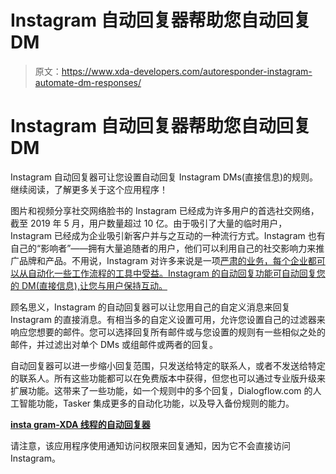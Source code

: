 # Instagram 自动回复器帮助您自动回复 DM

> 原文：<https://www.xda-developers.com/autoresponder-instagram-automate-dm-responses/>

# Instagram 自动回复器帮助您自动回复 DM

Instagram 自动回复器可让您设置自动回复 Instagram DMs(直接信息)的规则。继续阅读，了解更多关于这个应用程序！

图片和视频分享社交网络脸书的 Instagram 已经成为许多用户的首选社交网络，截至 2019 年 5 月，用户数量超过 10 亿。由于吸引了大量的临时用户，Instagram 已经成为企业吸引新客户并与之互动的一种流行方式。Instagram 也有自己的“影响者”——拥有大量追随者的用户，他们可以利用自己的社交影响力来推广品牌和产品。不用说，Instagram 对许多来说是一项[严肃的业务，每个企业都可以从自动化一些工作流程的工具中受益。Instagram 的自动回复功能可自动回复您的 DM(直接信息),让您与用户保持互动。](https://www.xda-developers.com/facebook-test-hide-like-reaction-count-posts-followers/)

顾名思义，Instagram 的自动回复器可以让您用自己的自定义消息来回复 Instagram 的直接消息。有相当多的自定义设置可用，允许您设置自己的过滤器来响应您想要的邮件。您可以选择回复所有邮件或与您设置的规则有一些相似之处的邮件，并过滤出对单个 DMs 或组邮件或两者的回复。

自动回复器可以进一步缩小回复范围，只发送给特定的联系人，或者不发送给特定的联系人。所有这些功能都可以在免费版本中获得，但您也可以通过专业版升级来扩展功能。这带来了一些功能，如一个规则中的多个回复，Dialogflow.com 的人工智能功能，Tasker 集成更多的自动化功能，以及导入备份规则的能力。

**[insta gram-XDA 线程的自动回复器](https://forum.xda-developers.com/android/apps-games/app-autoresponder-instagram-t3966332)**

请注意，该应用程序使用通知访问权限来回复通知，因为它不会直接访问 Instagram。